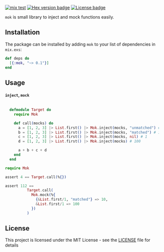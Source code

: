 [![mix test](https://github.com/jechol/mok/workflows/mix%20test/badge.svg)](https://github.com/jechol/mok/actions)
[![Hex version badge](https://img.shields.io/hexpm/v/mok.svg)](https://hex.pm/packages/mok)
[![License badge](https://img.shields.io/hexpm/l/mok.svg)](https://github.com/jechol/mok/blob/master/LICENSE.md)

`mok` is small library to inject and mock functions easily.

## Installation

The package can be installed by adding `mok` to your list of dependencies
in `mix.exs`:

```elixir
def deps do
  [{:mok, "~> 0.1"}]
end
```

## Usage

#### `inject`, `mock`

```elixir

  defmodule Target do
    require Mok

    def call(mocks) do
      a = [1, 2, 3] |> List.first() |> Mok.inject(mocks, "unmatched") # 1
      b = [1, 2, 3] |> List.first() |> Mok.inject(mocks, "matched") # 10
      c = [1, 2, 3] |> List.first() |> Mok.inject(mocks, nil) # 1
      d = [1, 2, 3] |> List.first() |> Mok.inject(mocks) # 100

      a + b + c + d
    end
  end
```

```elixir
require Mok

assert 4 == Target.call(%{})

assert 112 ==
          Target.call(
            Mok.mock(%{
              {&List.first/1, "matched"} => 10,
              &List.first/1 => 100
            })
          )
```

## License

This project is licensed under the MIT License - see the [LICENSE](LICENSE.md) file for details
